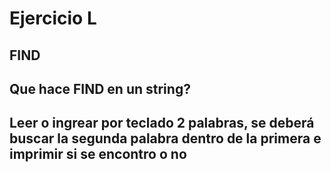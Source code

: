 # Ejercicio L

## FIND 
## Que hace FIND en un string?

## Leer o ingrear por teclado 2 palabras, se deberá buscar la segunda palabra dentro de la primera e imprimir si se encontro o no